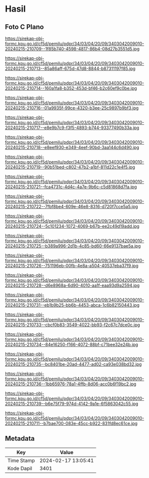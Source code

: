 # Hasil

## Foto C Plano

https://sirekap-obj-formc.kpu.go.id/cf5d/pemilu/pdpr/34/03/04/20/09/3403042009010-20240215-210709--1f85b740-4598-4817-86b4-08d27b3551d5.jpg

https://sirekap-obj-formc.kpu.go.id/cf5d/pemilu/pdpr/34/03/04/20/09/3403042009010-20240215-210713--85a86aff-675d-47d8-8844-b87311197f85.jpg

https://sirekap-obj-formc.kpu.go.id/cf5d/pemilu/pdpr/34/03/04/20/09/3403042009010-20240215-210714--160a1fa8-b352-453d-bf46-b2c60ef9c0be.jpg

https://sirekap-obj-formc.kpu.go.id/cf5d/pemilu/pdpr/34/03/04/20/09/3403042009010-20240215-210716--01a9935f-99ce-4320-b3ee-25c9897b9bf3.jpg

https://sirekap-obj-formc.kpu.go.id/cf5d/pemilu/pdpr/34/03/04/20/09/3403042009010-20240215-210717--e8e9b7c9-f3f5-4893-b744-93377490b33a.jpg

https://sirekap-obj-formc.kpu.go.id/cf5d/pemilu/pdpr/34/03/04/20/09/3403042009010-20240215-210718--e8eef930-e349-4eef-90bd-3aa144c6d490.jpg

https://sirekap-obj-formc.kpu.go.id/cf5d/pemilu/pdpr/34/03/04/20/09/3403042009010-20240215-210719--90b51bed-c802-47b2-a1bf-811d22c1e4f5.jpg

https://sirekap-obj-formc.kpu.go.id/cf5d/pemilu/pdpr/34/03/04/20/09/3403042009010-20240215-210721--fca4731c-4d4c-4a7e-9b6c-c5d81868d7fa.jpg

https://sirekap-obj-formc.kpu.go.id/cf5d/pemilu/pdpr/34/03/04/20/09/3403042009010-20240215-210722--7fbf8be4-609e-46e8-8316-d720f7cce5a5.jpg

https://sirekap-obj-formc.kpu.go.id/cf5d/pemilu/pdpr/34/03/04/20/09/3403042009010-20240215-210724--5c101234-1072-4069-b67b-ee2c49d19add.jpg

https://sirekap-obj-formc.kpu.go.id/cf5d/pemilu/pdpr/34/03/04/20/09/3403042009010-20240215-210725--b389a996-2d1b-4c85-bd60-66e9137bae5a.jpg

https://sirekap-obj-formc.kpu.go.id/cf5d/pemilu/pdpr/34/03/04/20/09/3403042009010-20240215-210726--751196eb-00fb-4e8a-a504-40537eba37f9.jpg

https://sirekap-obj-formc.kpu.go.id/cf5d/pemilu/pdpr/34/03/04/20/09/3403042009010-20240215-210728--d6e8968a-6d90-4010-aa1f-eaa93d9a2594.jpg

https://sirekap-obj-formc.kpu.go.id/cf5d/pemilu/pdpr/34/03/04/20/09/3403042009010-20240215-210731--eb1b9b25-bb6b-4453-abca-1c6b82150443.jpg

https://sirekap-obj-formc.kpu.go.id/cf5d/pemilu/pdpr/34/03/04/20/09/3403042009010-20240215-210733--cbcf0b83-3549-4022-bb93-f2c67c7dce0c.jpg

https://sirekap-obj-formc.kpu.go.id/cf5d/pemilu/pdpr/34/03/04/20/09/3403042009010-20240215-210734--84e16250-f166-4072-88bf-c71bee32e24b.jpg

https://sirekap-obj-formc.kpu.go.id/cf5d/pemilu/pdpr/34/03/04/20/09/3403042009010-20240215-210735--bc8401be-20ad-4477-ad02-ca93e038bd32.jpg

https://sirekap-obj-formc.kpu.go.id/cf5d/pemilu/pdpr/34/03/04/20/09/3403042009010-20240215-210736--1bb65976-78a1-4ffb-8d06-acc0b6f19bc2.jpg

https://sirekap-obj-formc.kpu.go.id/cf5d/pemilu/pdpr/34/03/04/20/09/3403042009010-20240215-210739--b6e75f79-974d-4142-9a1e-6f5863042c55.jpg

https://sirekap-obj-formc.kpu.go.id/cf5d/pemilu/pdpr/34/03/04/20/09/3403042009010-20240215-210711--b7bae700-083e-45cc-b922-831fd8ec61ce.jpg


## Metadata

| Key        | Value               |
| ---------- | ------------------- |
| Time Stamp | 2024-02-17 13:05:41 |
| Kode Dapil | 3401                |



